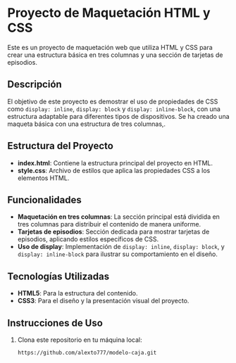 # Proyecto de Maquetación HTML y CSS 

Este es un proyecto de maquetación web que utiliza HTML y CSS para crear una estructura básica en tres columnas y una sección de tarjetas de episodios. 

## Descripción

El objetivo de este proyecto es demostrar el uso de propiedades de CSS como `display: inline`, `display: block` y `display: inline-block`, con una estructura adaptable para diferentes tipos de dispositivos. Se ha creado una maqueta básica con una estructura de tres columnas,.

## Estructura del Proyecto

- **index.html**: Contiene la estructura principal del proyecto en HTML.
- **style.css**: Archivo de estilos que aplica las propiedades CSS a los elementos HTML.

## Funcionalidades

- **Maquetación en tres columnas**: La sección principal está dividida en tres columnas para distribuir el contenido de manera uniforme.
- **Tarjetas de episodios**: Sección dedicada para mostrar tarjetas de episodios, aplicando estilos específicos de CSS.
- **Uso de display**: Implementación de `display: inline`, `display: block`, y `display: inline-block` para ilustrar su comportamiento en el diseño.

## Tecnologías Utilizadas

- **HTML5**: Para la estructura del contenido.
- **CSS3**: Para el diseño y la presentación visual del proyecto.

## Instrucciones de Uso

1. Clona este repositorio en tu máquina local:
   ```bash
   https://github.com/alexto777/modelo-caja.git
